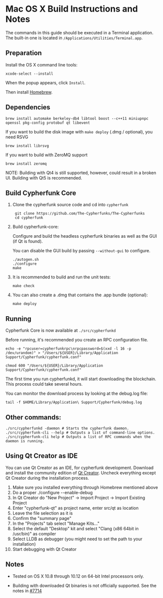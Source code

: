 Mac OS X Build Instructions and Notes
====================================
The commands in this guide should be executed in a Terminal application.
The built-in one is located in `/Applications/Utilities/Terminal.app`.

Preparation
-----------
Install the OS X command line tools:

`xcode-select --install`

When the popup appears, click `Install`.

Then install [Homebrew](https://brew.sh).

Dependencies
----------------------

    brew install automake berkeley-db4 libtool boost --c++11 miniupnpc openssl pkg-config protobuf qt libevent

If you want to build the disk image with `make deploy` (.dmg / optional), you need RSVG

    brew install librsvg

If you want to build with ZeroMQ support
    
    brew install zeromq

NOTE: Building with Qt4 is still supported, however, could result in a broken UI. Building with Qt5 is recommended.

Build Cypherfunk Core
------------------------

1. Clone the cypherfunk source code and cd into `cypherfunk`

        git clone https://github.com/The-Cypherfunks/The-Cypherfunks
        cd cypherfunk

2.  Build cypherfunk-core:

    Configure and build the headless cypherfunk binaries as well as the GUI (if Qt is found).

    You can disable the GUI build by passing `--without-gui` to configure.

        ./autogen.sh
        ./configure
        make

3.  It is recommended to build and run the unit tests:

        make check

4.  You can also create a .dmg that contains the .app bundle (optional):

        make deploy

Running
-------

Cypherfunk Core is now available at `./src/cypherfunkd`

Before running, it's recommended you create an RPC configuration file.

    echo -e "rpcuser=cypherfunkrpc\nrpcpassword=$(xxd -l 16 -p /dev/urandom)" > "/Users/${USER}/Library/Application Support/Cypherfunk/cypherfunk.conf"

    chmod 600 "/Users/${USER}/Library/Application Support/Cypherfunk/cypherfunk.conf"

The first time you run cypherfunkd, it will start downloading the blockchain. This process could take several hours.

You can monitor the download process by looking at the debug.log file:

    tail -f $HOME/Library/Application\ Support/Cypherfunk/debug.log

Other commands:
-------

    ./src/cypherfunkd -daemon # Starts the cypherfunk daemon.
    ./src/cypherfunk-cli --help # Outputs a list of command-line options.
    ./src/cypherfunk-cli help # Outputs a list of RPC commands when the daemon is running.

Using Qt Creator as IDE
------------------------
You can use Qt Creator as an IDE, for cypherfunk development.
Download and install the community edition of [Qt Creator](https://www.qt.io/download/).
Uncheck everything except Qt Creator during the installation process.

1. Make sure you installed everything through Homebrew mentioned above
2. Do a proper ./configure --enable-debug
3. In Qt Creator do "New Project" -> Import Project -> Import Existing Project
4. Enter "cypherfunk-qt" as project name, enter src/qt as location
5. Leave the file selection as it is
6. Confirm the "summary page"
7. In the "Projects" tab select "Manage Kits..."
8. Select the default "Desktop" kit and select "Clang (x86 64bit in /usr/bin)" as compiler
9. Select LLDB as debugger (you might need to set the path to your installation)
10. Start debugging with Qt Creator

Notes
-----

* Tested on OS X 10.8 through 10.12 on 64-bit Intel processors only.

* Building with downloaded Qt binaries is not officially supported. See the notes in [#7714](https://github.com/bitcoin/bitcoin/issues/7714)
